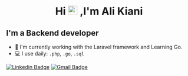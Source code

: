 <h1 align="center">Hi <img src="https://media.giphy.com/media/hvRJCLFzcasrR4ia7z/giphy.gif" width="25px"> ,I'm Ali Kiani </h1>

## I'm a Backend developer
- :telescope: I'm currently working with the Laravel framework and Learning Go.
- :computer: I use daily: `.php`, `.go`, `.sql`

[![Linkedin Badge](https://img.shields.io/badge/-Ali%20Kianinejad-0072b2?style=flat&logo=Linkedin&logoColor=white&link=https://linkedin.com/in/ali-kianinejad)][linkedin]
[![Gmail Badge](https://img.shields.io/badge/-codewithkiani@gmail.com-c14438?style=flat&logo=Gmail&logoColor=white&link=mailto:codewithkiani@gmail.com)][gmail]



[linkedin]: https://linkedin.com/in/ali-kianinejad
[gmail]: mailto:codewithkiani@gmail.com

